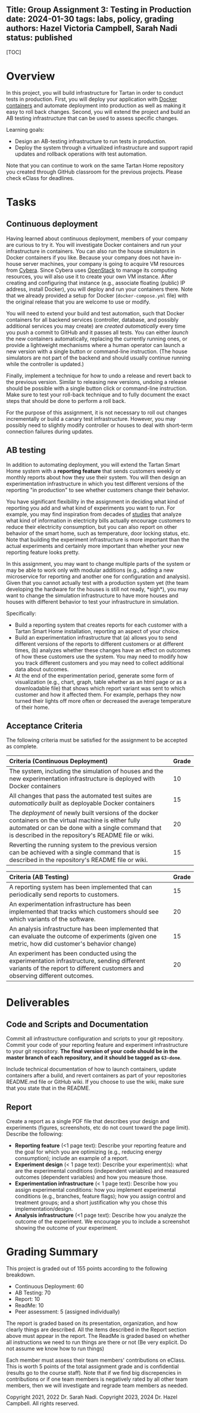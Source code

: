 Title: Group Assignment 3: Testing in Production
date: 2024-01-30
tags: labs, policy, grading
authors: Hazel Victoria Campbell, Sarah Nadi
status: published
----

[TOC]

# Overview

In this project, you will build infrastructure for Tartan in order to conduct tests in
production. First, you will deploy your application with [Docker
containers](https://www.docker.com/resources/what-container) and automate
deployment into production as well as making it easy to roll back changes.
Second, you will extend the project and build an AB testing infrastructure that
can be used to assess specific changes.

Learning goals:

- Design an AB-testing infrastructure to run tests in production.
- Deploy the system through a virtualized infrastructure and support rapid updates and rollback operations with test automation.
  
Note that you can continue to work on the same Tartan Home repository you created through GitHub classroom for the previous projects. Please check eClass for deadlines.

# Tasks

## Continuous deployment

Having learned about continuous deployment, members of your company are curious
to try it. You will investigate Docker containers and run your infrastructure
in containers. You can also run the house simulators in Docker containers if
you like. Because your company does not have in-house server machines, your
company is going to acquire VM resources from
[Cybera](https://cloud.cybera.ca/).  Since Cybera uses
[OpenStack](https://www.openstack.org/software/) to manage its computing
resources, you will also use it to create your own VM instance. After creating
and configuring that instance (e.g., associate floating (public) IP address,
install Docker), you will deploy and run your containers there. Note that we
already provided a setup for Docker (`docker-compose.yml` file) with the
original release that you are welcome to use or modify.

You will need to extend your build and test automation, such that Docker containers for all
backend services (controller, database, and possibly additional services you
may create) are *created automatically* every time you push a commit to GitHub
and it passes all tests. You can either *launch* the new containers
automatically, replacing the currently running ones, or provide a lightweight
mechanisms where a human operator can launch a new version with a single button
or command-line instruction. (The house simulators are not part of the backend
and should usually continue running while the controller is updated.)

Finally, implement a technique for how to undo a release and revert back
to the previous version. Similar to releasing new versions, undoing a release
should be possible with a single button click or command-line instruction. Make sure to test your roll-back technique and to fully document the exact steps that should be done to perform a roll back.

For the purpose of this assignment, it is not necessary to roll out changes
incrementally or build a canary test infrastructure. However, you may possibly
need to slightly modify controller or houses to deal with short-term connection failures during updates.

## AB testing

In addition to automating deployment, you will extend the Tartan Smart Home
system with a **reporting feature** that sends customers weekly or monthly reports
about how they use their system. You will then design an experimentation
infrastructure in which you test different versions of the reporting "in
production" to see whether customers change their behavior.

You have significant flexibility in the assignment in deciding what kind of
reporting you add and what kind of experiments you want to run. For example,
you may find inspiration from decades of
[studies](https://www.sciencedirect.com/science/article/pii/0378778894009124)
that analyze what kind of information in electricity bills actually encourage
customers to reduce their electricity consumption, but you can also report on
other behavior of the smart home, such as temperature, door locking status,
etc. Note that building the experiment infrastructure is more important than
the actual experiments and certainly more important than whether your new
reporting feature looks pretty.

In this assignment, you may want to change multiple parts of the system or may
be able to work only with modular additions (e.g., adding a new microservice
for reporting and another one for configuration and analysis). Given that you
cannot actually test with a production system yet (the team developing the
hardware for the houses is still not ready, \*sigh\*), you may want to change the
simulation infrastructure to have more houses and houses with different
behavior to test your infrastructure in simulation.

Specifically:

- Build a reporting system that creates reports for each customer with a Tartan Smart Home installation, reporting an aspect of your choice.
- Build an experimentation infrastructure that (a) allows you to send different
  versions of the reports to different customers or at different times, (b) analyzes whether these changes have an effect on outcomes of how these customers use the system. You may need to modify how you track different customers and you may need to collect additional data about outcomes.
- At the end of the experimentation period, generate some form of visualization (e.g., chart, graph, table whether as an html page or as a downloadable file) that shows which report variant was sent to which customer and how it affected them. For example, perhaps they now turned their lights off more often or decreased the average temperature of their home.

## Acceptance Criteria

The following criteria must be satisfied for the assignment to be accepted as
complete.

| Criteria (Continuous Deployment) | Grade |
| :------------------------------- | :----|
| The system, including the simulation of houses and the new experimentation infrastructure is deployed with Docker containers | 10 |
| All changes that pass the automated test suites are *automatically built* as deployable Docker containers | 15 |
| The *deployment* of newly built versions of the docker containers on the virtual machine is either fully automated or can be done with a single command that is described in the repository's README file or wiki. | 20 |
| Reverting the running system to the previous version can be achieved with a single command that is described in the repository's README file or wiki. | 15 |

| Criteria (AB Testing) | Grade |
| :-------------------- | :---- |
| A reporting system has been implemented that can periodically send reports to customers. | 15
| An experimentation infrastructure has been implemented that tracks which customers should see which variants of the software. | 20 |
| An analysis infrastructure has been implemented that can evaluate the outcome of experiments (given one metric, how did customer's behavior change)| 15 |
| An experiment has been conducted using the experimentation infrastructure, sending different variants of the report to different customers and observing different outcomes. | 20 


# Deliverables

## Code and Scripts and Documentation

Commit all infrastructure configuration and scripts to your git repository. Commit your code of your reporting feature and experiment
infrastructure to your git repository. **The final version of your code should be
in the master branch of each repository, and it should be tagged as `G3-done`**.

Include technical documentation of how to launch containers, update containers after a build, and revert containers as part of your repositories README.md file or GitHub wiki. If you choose to use the wiki, make sure that you state that in the README. 

## Report

Create a report as a single PDF file that describes your design and experiments
(figures, screenshots, etc do not count toward the page limit). Describe the
following:

- **Reporting feature** (<1 page text): Describe your reporting feature and the
  goal for which you are optimizing (e.g., reducing energy consumption);
  include an example of a report.
- **Experiment design** (< 1 page text): Describe your experiment(s): what are the
  experimental conditions (independent variables) and measured outcomes
  (dependent variables) and how you measure those.
- **Experimentation infrastructure** (< 1 page text): Describe how you assign
  experimental conditions: how you implement experimental conditions (e.g.,
  branches, feature flags); how you assign control and treatment groups; and a
  short justification why you chose this implementation/design.
- **Analysis infrastructure** (<1 page text): Describe how you analyze the outcome of the experiment. We encourage you to include a screenshot showing
  the outcome of your experiment.
  
  
# Grading Summary

This project is graded out of 155 points according to the following breakdown. 

* Continuous Deployment: 60
* AB Testing: 70
* Report: 10
* ReadMe: 10
* Peer assessment: 5 (assigned individually)

The report is graded based on its presentation, organization, and how clearly things are described. All the items described in the Report section above must appear in the report. The ReadMe is graded based on whether all instructions we need to run things are there or not (Be very explicit. Do not assume we know how to run things)

Each member must assess their team members' contributions on eClass. This is worth 5 points of the total assignment grade and is confidential (results go to the course staff). Note that if we find big discrepencies in contributions or if one team members is negatively rated by all other team members, then we will investigate and regrade team members as needed.

Copyright 2021, 2022 Dr. Sarah Nadi. Copyright 2023, 2024 Dr. Hazel Campbell. All rights reserved.
